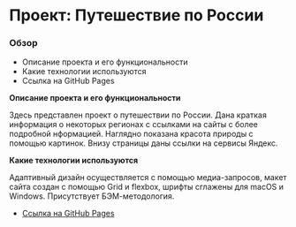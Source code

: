 # Проект: Путешествие по России

### Обзор
* Описание проекта и его функциональности
* Какие технологии используются
* Ссылка на GitHub Pages

**Описание проекта и его функциональности**

Здесь представлен проект о путешествии по России.
Дана краткая информация о некоторых регионах с ссылками на сайты с более подробной нформацией.
Наглядно показана красота природы с помощью картинок. Внизу страницы даны ссылки на сервисы Яндекс.

**Какие технологии используются**

Адаптивный дизайн осуществляется с помощью медиа-запросов, макет сайта создан с помощью Grid и flexbox, шрифты сглажены для macOS и Windows. Присутствует БЭМ-методология.

* [Ссылка на GitHub Pages](https://www.figma.com/file/5S2WSbEFL6awjVWJ0NWL8Q/Sprint-3_-Russia-_-desktop-mobile?node-id=28503%3A0)